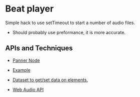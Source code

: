 # Beat player

Simple hack to use setTimeout to start a number of audio files.

* Should probably use preformance, it is more accurate.

## APIs and Techniques

* [Panner Node](https://developer.mozilla.org/en-US/docs/Web/API/PannerNode)
* [Example](http://mdn.github.io/panner-node/)


* [Dataset to get/set data on elements.](https://developer.mozilla.org/en-US/docs/Web/API/HTMLElement/dataset)

* [Web Audio API](http://webaudio.github.io/web-audio-api/)

